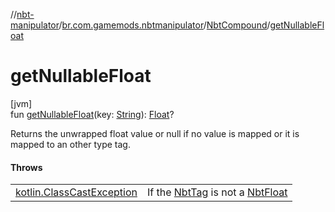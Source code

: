 //[nbt-manipulator](../../../index.md)/[br.com.gamemods.nbtmanipulator](../index.md)/[NbtCompound](index.md)/[getNullableFloat](get-nullable-float.md)

# getNullableFloat

[jvm]\
fun [getNullableFloat](get-nullable-float.md)(key: [String](https://kotlinlang.org/api/latest/jvm/stdlib/kotlin/-string/index.html)): [Float](https://kotlinlang.org/api/latest/jvm/stdlib/kotlin/-float/index.html)?

Returns the unwrapped float value or null if no value is mapped or it is mapped to an other type tag.

#### Throws

| | |
|---|---|
| [kotlin.ClassCastException](https://kotlinlang.org/api/latest/jvm/stdlib/kotlin/-class-cast-exception/index.html) | If the [NbtTag](../-nbt-tag/index.md) is not a [NbtFloat](../-nbt-float/index.md) |
